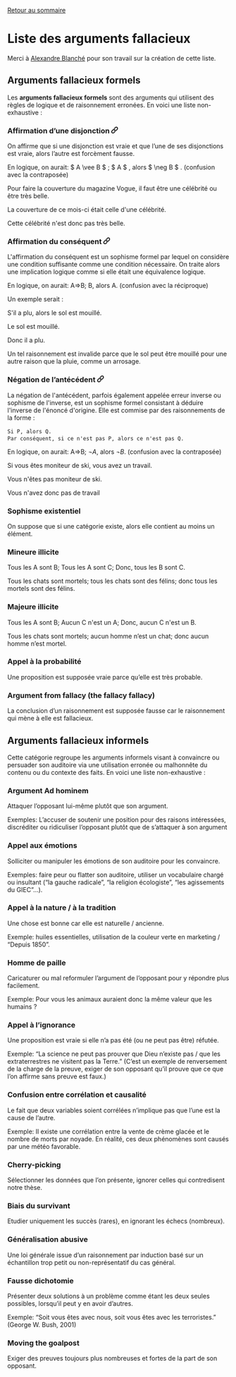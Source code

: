 [Retour au sommaire](../README.md)

# Liste des arguments fallacieux

Merci à [Alexandre Blanché](https://www.labri.fr/perso/ablanche/) pour son travail sur la création de cette liste.

## Arguments fallacieux formels

Les **arguments fallacieux formels** sont des arguments qui utilisent des règles de logique et de raisonnement erronées. En voici une liste non-exhaustive :

### Affirmation d’une disjonction  <a href="https://fr.wikipedia.org/wiki/Affirmation_d%27une_disjonction" target="_blank"><img src="icons/chain.png" width="15" height="15" /></a>

On affirme que si une disjonction est vraie et que l’une de ses disjonctions est vraie, alors l’autre est forcèment fausse.

En logique, on aurait: $ A \vee B $ ;  $ A $ ,  alors $ \neg B $ . (confusion avec la contraposée)


<div class="exemple_atelier">

Pour faire la couverture du magazine Vogue, il faut être une célébrité ou être très belle.

La couverture de ce mois-ci était celle d'une célébrité.

Cette célébrité n'est donc pas très belle.
</div>

### Affirmation du conséquent <a href="https://fr.wikipedia.org/wiki/Affirmation_du_cons%C3%A9quent" target="_blank"><img src="icons/chain.png" width="15" height="15" /></a>

L'affirmation du conséquent est un sophisme formel par lequel on considère une condition suffisante comme une condition nécessaire. On traite alors une implication logique comme si elle était une équivalence logique.

En logique, on aurait: A⇒B;  B,  alors A. (confusion avec la réciproque)



Un exemple serait :

<div class="exemple_atelier">
S'il a plu, alors le sol est mouillé.

Le sol est mouillé.

Donc il a plu.
</div>

Un tel raisonnement est invalide parce que le sol peut être mouillé pour une autre raison que la pluie, comme un arrosage. 



### Négation de l’antécédent <a href="https://fr.wikipedia.org/wiki/N%C3%A9gation_de_l%27ant%C3%A9c%C3%A9dent" target="_blank"><img src="icons/chain.png" width="15" height="15" /></a>

La négation de l'antécédent, parfois également appelée erreur inverse ou sophisme de l'inverse, est un sophisme formel consistant à déduire l'inverse de l'énoncé d'origine. Elle est commise par des raisonnements de la forme :

    Si P, alors Q.
    Par conséquent, si ce n'est pas P, alors ce n'est pas Q.

En logique, on aurait: A⇒B;  $\neg A$,  alors $\neg B$. (confusion avec la contraposée)

<div class="exemple_atelier">
Si vous êtes moniteur de ski, vous avez un travail.

Vous n'êtes pas moniteur de ski.

Vous n'avez donc pas de travail

</div>

### Sophisme existentiel

On suppose que si une catégorie existe, alors elle contient au moins un élément.

### Mineure illicite

Tous les A sont B;  Tous les A sont C;  Donc, tous les B sont C.

<div class="exemple_atelier">

Tous les chats sont mortels; tous les chats sont des félins; donc tous les mortels sont des félins.
</div>

### Majeure illicite

Tous les A sont B;  Aucun C n'est un A;  Donc, aucun C n'est un B.


<div class="exemple_atelier">

Tous les chats sont mortels; aucun homme n’est un chat; donc aucun homme n’est mortel.

</div>

### Appel à la probabilité

Une proposition est supposée vraie parce qu’elle est très probable.

### Argument from fallacy (the fallacy fallacy)

La conclusion d’un raisonnement est supposée fausse car le raisonnement qui mène à elle est fallacieux.

## Arguments fallacieux informels

Cette catégorie regroupe les arguments informels visant à convaincre ou persuader son auditoire via une utilisation erronée ou malhonnête du contenu ou du contexte des faits. En voici une liste non-exhaustive :

### Argument Ad hominem

Attaquer l’opposant lui-même plutôt que son argument.

<div class="exemple_atelier">
Exemples: L’accuser de soutenir une position pour des raisons intéressées, discréditer ou ridiculiser l’opposant plutôt que de s’attaquer à son argument
</div>

### Appel aux émotions 

Solliciter ou manipuler les émotions de son auditoire pour les convaincre. 

<div class="exemple_atelier">

Exemples: faire peur ou flatter son auditoire, utiliser un vocabulaire chargé ou insultant (“la gauche radicale”, “la religion écologiste”, “les agissements du GIEC”...).

</div>

### Appel à la nature / à la tradition

Une chose est bonne car elle est naturelle / ancienne.

<div class="exemple_atelier">

Exemple: huiles essentielles, utilisation de la couleur verte en marketing / “Depuis 1850”.

</div>

### Homme de paille 

Caricaturer ou mal reformuler l’argument de l’opposant pour y répondre plus facilement.

<div class="exemple_atelier">
Exemple: Pour vous les animaux auraient donc la même valeur que les humains ?
</div>

### Appel à l’ignorance

Une proposition est vraie si elle n’a pas été (ou ne peut pas être) réfutée.

<div class="exemple_atelier">
Exemple: “La science ne peut pas prouver que Dieu n’existe pas / que les extraterrestres ne visitent pas la Terre.” (C’est un exemple de renversement de la charge de la preuve, exiger de son opposant qu’il prouve que ce que l’on affirme sans preuve est faux.)
</div>

### Confusion entre corrélation et causalité

Le fait que deux variables soient corrélées n’implique pas que l’une est la cause de l’autre.

<div class="exemple_atelier">
Exemple: Il existe une corrélation entre la vente de crème glacée et le nombre de morts par noyade. En réalité, ces deux phénomènes sont causés par une météo favorable.
</div>

### Cherry-picking

Sélectionner les données que l’on présente, ignorer celles qui contredisent notre thèse.

### Biais du survivant

Etudier uniquement les succès (rares), en ignorant les échecs (nombreux).

### Généralisation abusive

Une loi générale issue d’un raisonnement par induction basé sur un échantillon trop petit ou non-représentatif du cas général.

### Fausse dichotomie

Présenter deux solutions à un problème comme étant les deux seules possibles, lorsqu’il peut y en avoir d’autres.

<div class="exemple_atelier">
Exemple: “Soit vous êtes avec nous, soit vous êtes avec les terroristes.” (George W. Bush, 2001)
</div>

### Moving the goalpost

Exiger des preuves toujours plus nombreuses et fortes de la part de son opposant.

